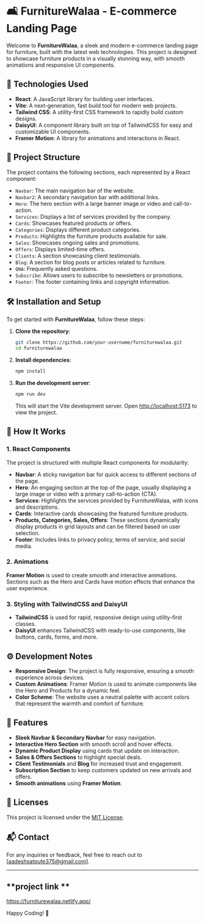# 🛋️ **FurnitureWalaa** - E-commerce Landing Page

Welcome to **FurnitureWalaa**, a sleek and modern e-commerce landing page for furniture, built with the latest web technologies. This project is designed to showcase furniture products in a visually stunning way, with smooth animations and responsive UI components.

## 🚀 **Technologies Used**

- **React**: A JavaScript library for building user interfaces.
- **Vite**: A next-generation, fast build tool for modern web projects.
- **Tailwind CSS**: A utility-first CSS framework to rapidly build custom designs.
- **DaisyUI**: A component library built on top of TailwindCSS for easy and customizable UI components.
- **Framer Motion**: A library for animations and interactions in React.

## 📂 **Project Structure**

The project contains the following sections, each represented by a React component:

- `Navbar`: The main navigation bar of the website.
- `Navbar2`: A secondary navigation bar with additional links.
- `Hero`: The hero section with a large banner image or video and call-to-action.
- `Services`: Displays a list of services provided by the company.
- `Cards`: Showcases featured products or offers.
- `Categories`: Displays different product categories.
- `Products`: Highlights the furniture products available for sale.
- `Sales`: Showcases ongoing sales and promotions.
- `Offers`: Displays limited-time offers.
- `Clients`: A section showcasing client testimonials.
- `Blog`: A section for blog posts or articles related to furniture.
- `QNA`: Frequently asked questions.
- `Subscribe`: Allows users to subscribe to newsletters or promotions.
- `Footer`: The footer containing links and copyright information.

## 🛠️ **Installation and Setup**

To get started with **FurnitureWalaa**, follow these steps:

1. **Clone the repository**:
   ```bash
   git clone https://github.com/your-username/furniturewalaa.git
   cd furniturewalaa
   ```

2. **Install dependencies**:
   ```bash
   npm install
   ```

3. **Run the development server**:
   ```bash
   npm run dev
   ```

   This will start the Vite development server. Open [http://localhost:5173](http://localhost:5173) to view the project.

## 🔧 **How It Works**

### 1. **React Components**
   The project is structured with multiple React components for modularity:
   - **Navbar**: A sticky navigation bar for quick access to different sections of the page.
   - **Hero**: An engaging section at the top of the page, usually displaying a large image or video with a primary call-to-action (CTA).
   - **Services**: Highlights the services provided by FurnitureWalaa, with icons and descriptions.
   - **Cards**: Interactive cards showcasing the featured furniture products.
   - **Products, Categories, Sales, Offers**: These sections dynamically display products in grid layouts and can be filtered based on user selection.
   - **Footer**: Includes links to privacy policy, terms of service, and social media.

### 2. **Animations**
   **Framer Motion** is used to create smooth and interactive animations. Sections such as the Hero and Cards have motion effects that enhance the user experience.

### 3. **Styling with TailwindCSS and DaisyUI**
   - **TailwindCSS** is used for rapid, responsive design using utility-first classes.
   - **DaisyUI** enhances TailwindCSS with ready-to-use components, like buttons, cards, forms, and more.

## ⚙️ **Development Notes**

- **Responsive Design**: The project is fully responsive, ensuring a smooth experience across devices.
- **Custom Animations**: Framer Motion is used to animate components like the Hero and Products for a dynamic feel.
- **Color Scheme**: The website uses a neutral palette with accent colors that represent the warmth and comfort of furniture.

## 🌟 **Features**

- **Sleek Navbar & Secondary Navbar** for easy navigation.
- **Interactive Hero Section** with smooth scroll and hover effects.
- **Dynamic Product Display** using cards that update on interaction.
- **Sales & Offers Sections** to highlight special deals.
- **Client Testimonials** and **Blog** for increased trust and engagement.
- **Subscription Section** to keep customers updated on new arrivals and offers.
- **Smooth animations** using **Framer Motion**.

## 📄 **Licenses**

This project is licensed under the [MIT License](LICENSE).

## 📬 **Contact**

For any inquiries or feedback, feel free to reach out to [aadeshsatpute375@gmail.com].

---
## **project link ** 
https://furniturewalaa.netlify.app/



Happy Coding! 🎉
```

